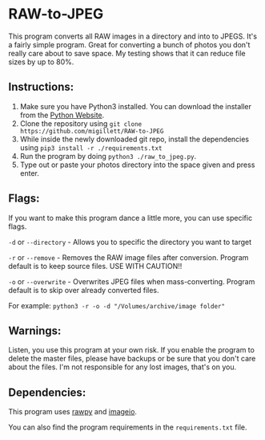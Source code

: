 # RAW-to-JPEG

This program converts all RAW images in a directory and into to JPEGS. It's a fairly simple program. Great for converting a bunch of photos you don't really care about to save space. My testing shows that it can reduce file sizes by up to 80%.

## Instructions:
1. Make sure you have Python3 installed. You can download the installer from the [Python Website](https://www.python.org/).
2. Clone the repository using `git clone https://github.com/migillett/RAW-to-JPEG`
3. While inside the newly downloaded git repo, install the dependencies using `pip3 install -r ./requirements.txt`
4. Run the program by doing `python3 ./raw_to_jpeg.py`.
5. Type out or paste your photos directory into the space given and press enter.

## Flags:
If you want to make this program dance a little more, you can use specific flags.

`-d` or `--directory` - Allows you to specific the directory you want to target

`-r` or `--remove` - Removes the RAW image files after conversion. Program default is to keep source files. USE WITH CAUTION!!

`-o` or `--overwrite` - Overwrites JPEG files when mass-converting. Program default is to skip over already converted files.

For example:
`python3 -r -o -d "/Volumes/archive/image folder"`

## Warnings:
Listen, you use this program at your own risk. If you enable the program to delete the master files, please have backups or be sure that you don't care about the files. I'm not responsible for any lost images, that's on you.

## Dependencies:
This program uses [rawpy](https://pypi.org/project/rawpy/) and [imageio](https://imageio.readthedocs.io/en/stable/sec_gettingstarted.html).

You can also find the program requirements in the `requirements.txt` file.
